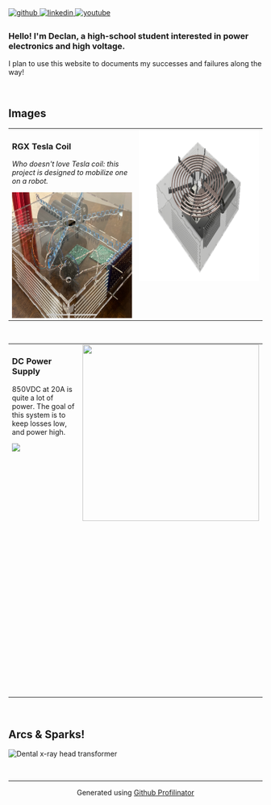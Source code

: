 <a href="https://github.com/https://github.com/declansl" target="_blank">
<img src=https://img.shields.io/badge/github-%2324292e.svg?&style=for-the-badge&logo=github&logoColor=white alt=github style="margin-bottom: 5px;" />
</a>
<a href="https://linkedin.com/in/https://www.linkedin.com/in/declan-lacey-a81180277/" target="_blank">
<img src=https://img.shields.io/badge/linkedin-%231E77B5.svg?&style=for-the-badge&logo=linkedin&logoColor=white alt=linkedin style="margin-bottom: 5px;" />
</a>
<a href="https://www.youtube.com/user/https://www.youtube.com/channel/UCJFau6yW1VaMww2bSa-TkyA" target="_blank">
<img src=https://img.shields.io/badge/youtube-%23EE4831.svg?&style=for-the-badge&logo=youtube&logoColor=white alt=youtube style="margin-bottom: 5px;" />
</a>  
  

<br/>  



### Hello! I'm Declan, a high-school student interested in power electronics and high voltage.  
I plan to use this website to documents my successes and failures along the way!  
  

<br/>  


## Images  
<table><tr><td valign="top" width="50%">



### RGX Tesla Coil  
*Who doesn't love Tesla coil: this project is designed to mobilize one on a robot.*  
  

<img src="https://github.com/declansl/RobotGladiatorDRSSTC/blob/main/images/housingimg-w-parts.png?raw=true" align="left" height="250" width="" />  


</td><td valign="top" width="50%">

<img src="https://github.com/declansl/RobotGladiatorDRSSTC/blob/main/housing-trsnpbg.png?raw=true" align="left" height="300" width="" />  


</td></tr></table>  

<br/>  

<table><tr><td valign="top" width="50%">



### DC Power Supply  
850VDC at 20A is quite a lot of power. The goal of this system is to keep losses low, and power high.  
  

<img src="https://github.com/declansl/interleaved-APFC/blob/main/images/apfcinverterimage.png?raw=true" align="left" height="500" width="" />  


</td><td valign="top" width="50%">

<img src="undefined" align="left" height="350" width="350" />  


</td></tr></table>  

<br/>  


## Arcs & Sparks!  
![Dental x-ray head transformer](undefined)  

<br />

----
<div align="center">Generated using <a href="https://profilinator.rishav.dev/" target="_blank">Github Profilinator</a></div>
